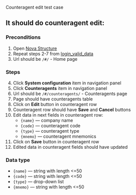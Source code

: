 Counteragent edit test case

## It should do counteragent edit:

### Preconditions

1. Open [Nova Structure]()
2. Repeat steps 2-7 from [login_valid_data](login_valid_data.md)
3. Url should be `/#/` - Home page

### Steps

4. Click **System configuration** item in navigation panel
5. Click **Counteragents** item in navigation panel
6. Url should be `/#/counteragents/` - Counteragents page
7. Page should have counteragents table
8. Click on **Edit** button in counteragent row
9. Counteragent row should have **Save** and **Cancel** buttons
10. Edit data in next fields in counteragent row:
    * `{name}` — company name
    * `{code}` — counteragent code
    * `{type}` — counteragent type
    * `{mnemo}` — counteragent mnemonics
11. Click on **Save** button in counteragent row
12. Edited data in counteragent fields should have updated

### Data type

* `{name}` — string with length <=50
* `{code}` — string with length <=50
* `{type}` — drop-down list
* `{mnemo}` — string with length <=50